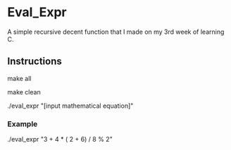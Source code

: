 # Eval_Expr
A simple recursive decent function that I made on my 3rd week of learning C.

## Instructions
make all

make clean

./eval_expr "[input mathematical equation]"

### Example

./eval_expr "3 + 4 * ( 2 + 6) / 8 % 2"
